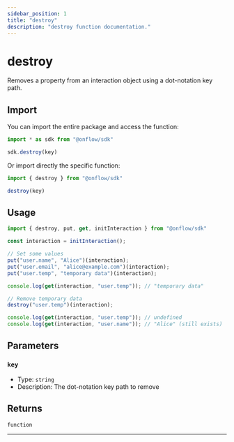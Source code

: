 ```yaml
---
sidebar_position: 1
title: "destroy"
description: "destroy function documentation."
---
```


<!-- THIS DOCUMENT IS AUTO-GENERATED FROM [onflow/sdk/src/interaction/interaction.ts](https://github.com/onflow/fcl-js/tree/master/packages/sdk/src/interaction/interaction.ts). DO NOT EDIT MANUALLY -->

# destroy

Removes a property from an interaction object using a dot-notation key path.

## Import

You can import the entire package and access the function:

```typescript
import * as sdk from "@onflow/sdk"

sdk.destroy(key)
```

Or import directly the specific function:

```typescript
import { destroy } from "@onflow/sdk"

destroy(key)
```

## Usage

```typescript
import { destroy, put, get, initInteraction } from "@onflow/sdk"

const interaction = initInteraction();

// Set some values
put("user.name", "Alice")(interaction);
put("user.email", "alice@example.com")(interaction);
put("user.temp", "temporary data")(interaction);

console.log(get(interaction, "user.temp")); // "temporary data"

// Remove temporary data
destroy("user.temp")(interaction);

console.log(get(interaction, "user.temp")); // undefined
console.log(get(interaction, "user.name")); // "Alice" (still exists)
```

## Parameters

### `key` 

- Type: `string`
- Description: The dot-notation key path to remove



## Returns

`function`


---